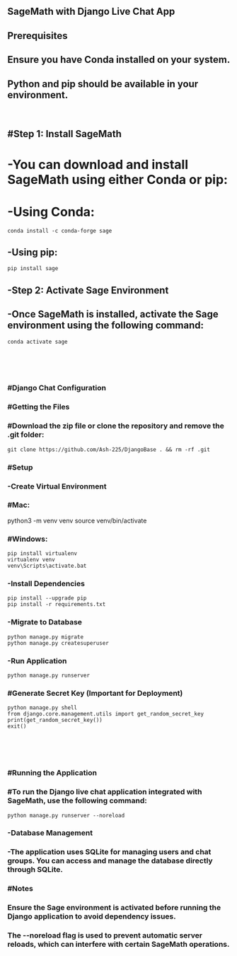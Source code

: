 ## SageMath with Django Live Chat App

## Prerequisites <br>

## Ensure you have Conda installed on your system.<br>

## Python and pip should be available in your environment.
<br>

## #Step 1: Install SageMath

# -You can download and install SageMath using either Conda or pip:

# -Using Conda:
```
conda install -c conda-forge sage
```
## -Using pip:
```
pip install sage
```
## -Step 2: Activate Sage Environment

## -Once SageMath is installed, activate the Sage environment using the following command:
```
conda activate sage
```
<br><br><br>

### #Django Chat Configuration

### #Getting the Files <br>

### #Download the zip file or clone the repository and remove the .git folder:
```
git clone https://github.com/Ash-225/DjangoBase . && rm -rf .git
```
### #Setup

### -Create Virtual Environment

### #Mac:

python3 -m venv venv
source venv/bin/activate

### #Windows:
```
pip install virtualenv 
virtualenv venv 
venv\Scripts\activate.bat 
```
### -Install Dependencies
```
pip install --upgrade pip
pip install -r requirements.txt
```

### -Migrate to Database
```
python manage.py migrate
python manage.py createsuperuser
```

### -Run Application
```
python manage.py runserver
```

### #Generate Secret Key (Important for Deployment)
```
python manage.py shell
from django.core.management.utils import get_random_secret_key
print(get_random_secret_key())
exit()
```
<br><br><br>
### #Running the Application<br>

### #To run the Django live chat application integrated with SageMath, use the following command:
```
python manage.py runserver --noreload
```
### -Database Management

### -The application uses SQLite for managing users and chat groups. You can access and manage the database directly through SQLite.

### #Notes

### Ensure the Sage environment is activated before running the Django application to avoid dependency issues.

### The --noreload flag is used to prevent automatic server reloads, which can interfere with certain SageMath operations.
